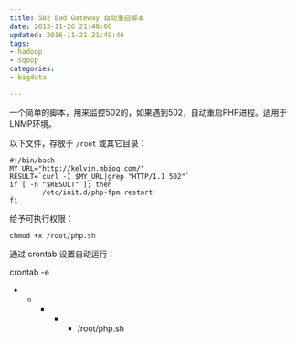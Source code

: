 ```yaml
---
title: 502 Bad Gateway 自动重启脚本
date: 2013-11-26 21:48:00
updated: 2016-11-21 21:49:46
tags: 
- hadoop
- sqoop
categories: 
- bigdata

---
```

一个简单的脚本，用来监控502的，如果遇到502，自动重启PHP进程。适用于LNMP环境。

以下文件，存放于 `/root` 或其它目录：
```
#!/bin/bash
MY_URL="http://kelvin.mbioq.com/"
RESULT=`curl -I $MY_URL|grep "HTTP/1.1 502"`
if [ -n "$RESULT" ]; then
        /etc/init.d/php-fpm restart
fi
```


<!--more-->


给予可执行权限：
```
chmod +x /root/php.sh
```
通过 crontab 设置自动运行：

crontab -e
* * * * * /root/php.sh